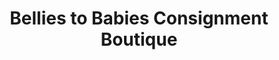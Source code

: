 ---
title: "Bellies to Babies Consignment Boutique"
url: /bathurst/bellies-to-babies-consignment-boutique/
shop: Kleidung
---